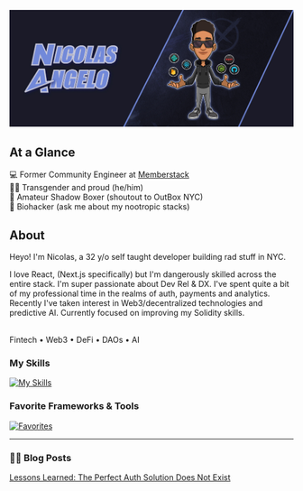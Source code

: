 ![a building](https://github.com/nicolas-angelo/nicolas-angelo/raw/main/nicolas-angelo.jpg)

## At a Glance
💻 Former Community Engineer at [Memberstack](https://www.memberstack.com/for/developers)
<br />
🏳️‍⚧️ Transgender and proud (he/him)
<br />
🥊 Amateur Shadow Boxer (shoutout to OutBox NYC)
<br />
💊 Biohacker (ask me about my nootropic stacks)


## About

Heyo! I'm Nicolas, a 32 y/o self taught developer building rad stuff in NYC.

I love React, (Next.js specifically) but I'm dangerously skilled across the entire stack.
I'm super passionate about Dev Rel & DX. I've spent quite a bit of my professional time in the realms of auth, payments and analytics.
Recently I've taken interest in Web3/decentralized technologies and predictive AI. Currently focused on improving my Solidity skills.

<br />
Fintech • Web3 • DeFi • DAOs • AI 
<br />

### My Skills
[![My Skills](https://skillicons.dev/icons?i=html,css,js,react,ts,nodejs,solidity,postgres,graphql,figma&perline=5)](https://skillicons.dev)

### Favorite Frameworks & Tools
[![Favorites](https://skillicons.dev/icons?i=vercel,nextjs,prisma,apollo,tailwind,express&perline=6)](https://skillicons.dev)

---

### ✍🏽 Blog Posts
[Lessons Learned: The Perfect Auth Solution Does Not Exist](https://www.memberstack.com/blog/perfect-authentication-solution)
